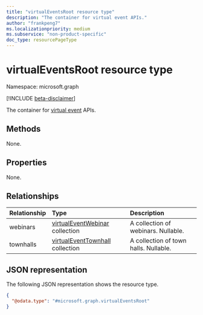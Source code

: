 ```yaml
---
title: "virtualEventsRoot resource type"
description: "The container for virtual event APIs."
author: "frankpeng7"
ms.localizationpriority: medium
ms.subservice: "non-product-specific"
doc_type: resourcePageType
---
```


# virtualEventsRoot resource type

Namespace: microsoft.graph

[!INCLUDE [beta-disclaimer](../../includes/beta-disclaimer.md)]

The container for [virtual event](virtualevent.md) APIs.

## Methods

None.

## Properties

None.

## Relationships

| Relationship | Type |Description|
|:---------------|:--------|:----------|
|webinars|[virtualEventWebinar](virtualeventwebinar.md) collection | A collection of webinars. Nullable.|
|townhalls|[virtualEventTownhall](virtualeventtownhall.md) collection | A collection of town halls. Nullable.|

## JSON representation

The following JSON representation shows the resource type.

<!-- {
  "blockType": "resource",
  "@odata.type": "microsoft.graph.solutionsRoot"
}
-->
```json
{
  "@odata.type": "#microsoft.graph.virtualEventsRoot"
}
```
